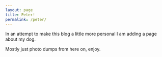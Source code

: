 ```yaml
---
layout: page
title: Peter!
permalink: /peter/
---
```


In an attempt to make this blog a little more personal I am adding a page about my dog.

  <!-- Some back story: -->

  <!-- I got Peter for my eighteenth birthday. My parents took me in the middle of the night to drive across state lines. I had no idea where we were going and I selected him from a breeder. He is in fact a pure Pembroke Welsh Corgi. Most Corgis have their tails docked at birth, but it is kind of actually just a cruel practice, so the breeder we went to simply did not do it. -->

Mostly just photo dumps from here on, enjoy.
